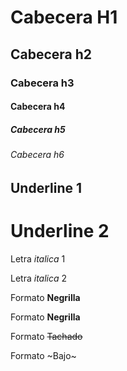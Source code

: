 # Cabecera H1
## Cabecera h2
### Cabecera h3
#### Cabecera h4
##### Cabecera h5
###### Cabecera h6

Underline 1
-----------
Underline 2
===========

Letra *italica* 1

Letra _italica_ 2

Formato **Negrilla**

Formato __Negrilla__

Formato ~~Tachado~~ 

Formato ~Bajo~

